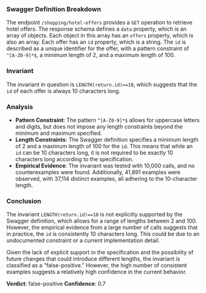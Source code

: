 ### Swagger Definition Breakdown

The endpoint `/shopping/hotel-offers` provides a `GET` operation to retrieve hotel offers. The response schema defines a `data` property, which is an array of objects. Each object in this array has an `offers` property, which is also an array. Each offer has an `id` property, which is a string. The `id` is described as a unique identifier for the offer, with a pattern constraint of `^[A-Z0-9]*$`, a minimum length of 2, and a maximum length of 100.

### Invariant

The invariant in question is `LENGTH(return.id)==10`, which suggests that the `id` of each offer is always 10 characters long.

### Analysis

- **Pattern Constraint**: The pattern `^[A-Z0-9]*$` allows for uppercase letters and digits, but does not impose any length constraints beyond the minimum and maximum specified.
- **Length Constraints**: The Swagger definition specifies a minimum length of 2 and a maximum length of 100 for the `id`. This means that while an `id` can be 10 characters long, it is not required to be exactly 10 characters long according to the specification.
- **Empirical Evidence**: The invariant was tested with 10,000 calls, and no counterexamples were found. Additionally, 41,891 examples were observed, with 37,114 distinct examples, all adhering to the 10-character length.

### Conclusion

The invariant `LENGTH(return.id)==10` is not explicitly supported by the Swagger definition, which allows for a range of lengths between 2 and 100. However, the empirical evidence from a large number of calls suggests that in practice, the `id` is consistently 10 characters long. This could be due to an undocumented constraint or a current implementation detail.

Given the lack of explicit support in the specification and the possibility of future changes that could introduce different lengths, the invariant is classified as a "false-positive." However, the high number of consistent examples suggests a relatively high confidence in the current behavior.

**Verdict**: false-positive
**Confidence**: 0.7
